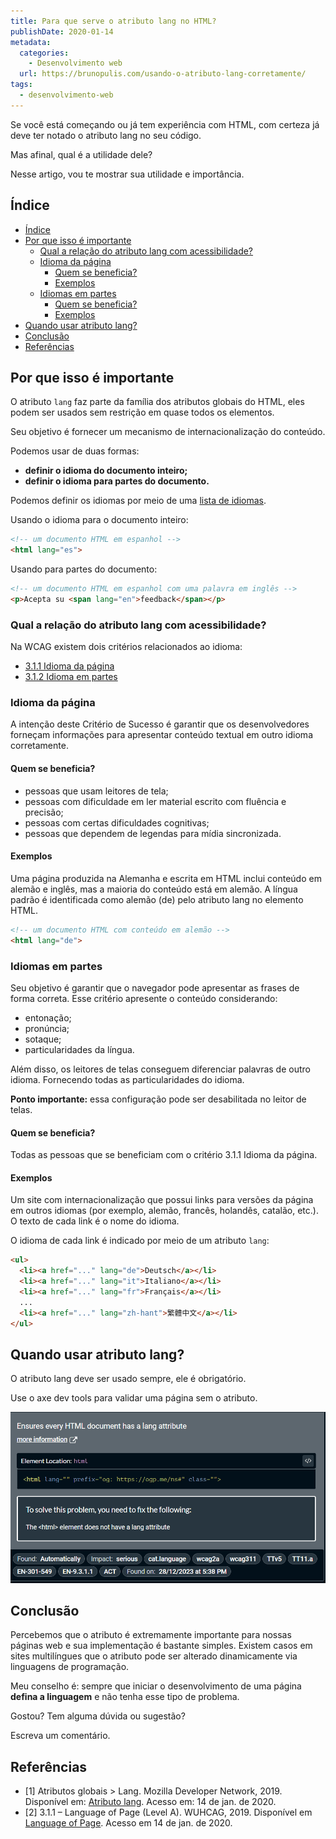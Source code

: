 ```yaml
---
title: Para que serve o atributo lang no HTML?
publishDate: 2020-01-14
metadata:
  categories:
    - Desenvolvimento web
  url: https://brunopulis.com/usando-o-atributo-lang-corretamente/
tags:
  - desenvolvimento-web
---
```

Se você está começando ou já tem experiência com HTML, com certeza já deve ter notado o atributo lang no seu código.

Mas afinal, qual é a utilidade dele?

Nesse artigo, vou te mostrar sua utilidade e importância.

## Índice

- [Índice](#índice)
- [Por que isso é importante](#por-que-isso-é-importante)
  - [Qual a relação do atributo lang com acessibilidade?](#qual-a-relação-do-atributo-lang-com-acessibilidade)
  - [Idioma da página](#idioma-da-página)
    - [Quem se beneficia?](#quem-se-beneficia)
    - [Exemplos](#exemplos)
  - [Idiomas em partes](#idiomas-em-partes)
    - [Quem se beneficia?](#quem-se-beneficia-1)
    - [Exemplos](#exemplos-1)
- [Quando usar atributo lang?](#quando-usar-atributo-lang)
- [Conclusão](#conclusão)
- [Referências](#referências)

## Por que isso é importante

O atributo `lang` faz parte da família dos atributos globais do HTML, eles podem ser usados sem restrição em quase todos os elementos.

Seu objetivo é fornecer um mecanismo de internacionalização do conteúdo.

Podemos usar de duas formas:

- **definir o idioma do documento inteiro;**
- **definir o idioma para partes do documento.**

Podemos definir os idiomas por meio de uma [lista de idiomas](https://www.rfc-editor.org/rfc/bcp/bcp47.txt).

Usando o idioma para o documento inteiro:

```html
<!-- um documento HTML em espanhol -->
<html lang="es">
```

Usando para partes do documento:

```html
<!-- um documento HTML em espanhol com uma palavra em inglês -->
<p>Acepta su <span lang="en">feedback</span></p>
```

### Qual a relação do atributo lang com acessibilidade?

Na WCAG existem dois critérios relacionados ao idioma:

- [3.1.1 Idioma da página](https://www.w3.org/WAI/WCAG22/Understanding/language-of-page)
- [3.1.2 Idioma em partes](https://www.w3.org/WAI/WCAG22/Understanding/language-of-parts)

### Idioma da página

A intenção deste Critério de Sucesso é garantir que os desenvolvedores forneçam informações para apresentar conteúdo textual em outro idioma corretamente.

#### Quem se beneficia?

- pessoas que usam leitores de tela;
- pessoas com dificuldade em ler material escrito com fluência e precisão;
- pessoas com certas dificuldades cognitivas;
- pessoas que dependem de legendas para mídia sincronizada.

#### Exemplos

Uma página produzida na Alemanha e escrita em HTML inclui conteúdo em alemão e inglês, mas a maioria do conteúdo está em alemão. A língua padrão é identificada como alemão (de) pelo atributo lang no elemento HTML.

```html
<!-- um documento HTML com conteúdo em alemão -->
<html lang="de">
```

### Idiomas em partes

Seu objetivo é garantir que o navegador pode apresentar as frases de forma correta. Esse critério apresente o conteúdo considerando:

- entonação;
- pronúncia;
- sotaque;
- particularidades da língua.

Além disso, os leitores de telas conseguem diferenciar palavras de outro idioma. Fornecendo todas as particularidades do idioma.

**Ponto importante:** essa configuração pode ser desabilitada no leitor de telas.

#### Quem se beneficia?

Todas as pessoas que se beneficiam com o critério 3.1.1 Idioma da página.

#### Exemplos

Um site com internacionalização que possui links para versões da página em outros idiomas (por exemplo, alemão, francês, holandês, catalão, etc.). O texto de cada link é o nome do idioma.

O idioma de cada link é indicado por meio de um atributo `lang`:

```html
<ul>
  <li><a href="..." lang="de">Deutsch</a></li>
  <li><a href="..." lang="it">Italiano</a></li>
  <li><a href="..." lang="fr">Français</a></li>
  ...
  <li><a href="..." lang="zh-hant">繁體中文</a></li>
</ul>
```

## Quando usar atributo lang?

O atributo lang deve ser usado sempre, ele é obrigatório.

Use o axe dev tools para validar uma página sem o atributo.

![Print do axe dev tools informando que o uso do atributo lang é obrigatório.](images/axe-atributo-lang.png)

## Conclusão

Percebemos que o atributo é extremamente importante para nossas páginas web e sua implementação é bastante simples. Existem casos em sites multilíngues que o atributo pode ser alterado dinamicamente via linguagens de programação.

Meu conselho é: sempre que iniciar o desenvolvimento de uma página **defina a linguagem** e não tenha esse tipo de problema.

Gostou? Tem alguma dúvida ou sugestão?

Escreva um comentário.

## Referências

- \[1\] Atributos globais > Lang. Mozilla Developer Network, 2019. Disponível em: [Atributo lang](https://developer.mozilla.org/pt-BR/docs/Web/HTML/Global_attributes/lang). Acesso em: 14 de jan. de 2020.
- \[2\] 3.1.1 – Language of Page (Level A). WUHCAG, 2019. Disponível em [Language of Page](https://www.wuhcag.com/language-of-page/). Acesso em 14 de jan. de 2020.
